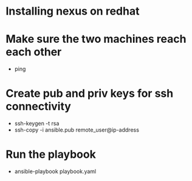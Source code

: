 # Installing nexus on redhat 

# Make sure the two machines reach each other 

- ping <ip-address>

# Create pub and priv keys for ssh connectivity 

- ssh-keygen -t rsa 
- ssh-copy -i ansible.pub remote_user@ip-address

# Run the playbook 

- ansible-playbook playbook.yaml
